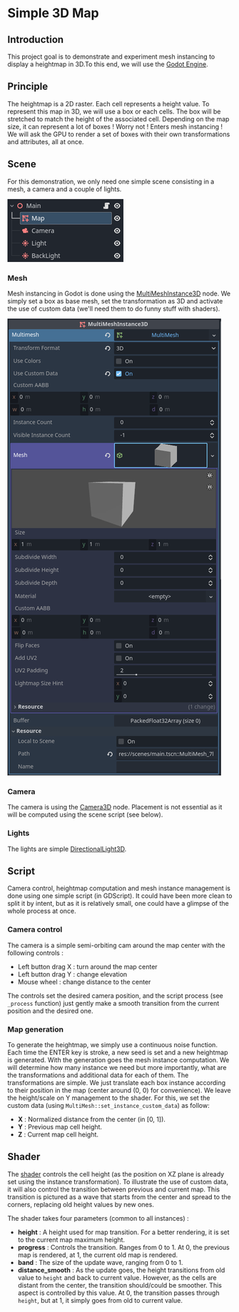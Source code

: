 # Simple 3D Map

## Introduction

This project goal is to demonstrate and experiment mesh instancing to display a heightmap in 3D.To this end, we will use the [Godot Engine](https://github.com/godotengine/godot).

## Principle

The heightmap is a 2D raster. Each cell represents a height value. To represent this map in 3D, we will use a box or each cells. The box will be stretched to match the height of the associated cell. Depending on the map size, it can represent a lot of boxes !
Worry not ! Enters mesh instancing !
We will ask the GPU to render a set of boxes with their own transformations and attributes, all at once.

## Scene

For this demonstration, we only need one simple scene consisting in a mesh, a camera and a couple of lights.

![Scene](resources/images/scene.png)

### Mesh

Mesh instancing in Godot is done using the [MultiMeshInstance3D](https://docs.godotengine.org/en/stable/tutorials/3d/using_multi_mesh_instance.html) node. We simply set a box as base mesh, set the transformation as 3D and activate the use of custom data (we'll need them to do funny stuff with shaders).

![Multimeshnode](resources/images/MultiMeshInstance3D.png)

### Camera

The camera is using the [Camera3D](https://docs.godotengine.org/en/stable/classes/class_camera3d.html) node. Placement is not essential as it will be computed using the scene script (see below).

### Lights

The lights are simple [DirectionalLight3D](https://docs.godotengine.org/en/stable/classes/class_directionallight3d.html).

## Script

Camera control, heightmap computation and mesh instance management is done using one simple script (in GDScript). It could have been more clean to split it by intent, but as it is relatively small, one could have a glimpse of the whole process at once.

### Camera control

The camera is a simple semi-orbiting cam around the map center with the following controls :
- Left button drag X : turn around the map center
- Left button drag Y : change elevation
- Mouse wheel : change distance to the center

The controls set the desired camera position, and the script process (see ```_process``` function) just gently make a smooth transition from the current position and the desired one.

### Map generation

To generate the heightmap, we simply use a continuous noise function. Each time the ENTER key is stroke, a new seed is set and a new heightmap is generated. With the generation goes the mesh instance computation. We will determine how many instance we need but more importantly, what are the transformations and additional data for each of them.
The transformations are simple. We just translate each box instance according to their position in the map (center around (0, 0) for convenience). We leave the height/scale on Y management to the shader. For this, we set the custom data (using ```MultiMesh::set_instance_custom_data```) as follow:
- **X** : Normalized distance from the center (in [0, 1]).
- **Y** : Previous map cell height.
- **Z** : Current map cell height.

## Shader

The [shader](resources/shaders/map.gdshader) controls the cell height (as the position on XZ plane is already set using the instance transformation). To illustrate the use of custom data, it will also control the transition between previous and current map. This transition is pictured as a wave that starts from the center and spread to the corners, replacing old height values by new ones.

The shader takes four parameters (common to all instances) :
- **height** : A height used for map transition. For a better rendering, it is set to the current map maximum height.
- **progress** : Controls the transition. Ranges from 0 to 1. At 0, the previous map is rendered, at 1, the current old map is rendered.
- **band** : The size of the update wave, ranging from 0 to 1.
- **distance_smooth** : As the update goes, the height transitions from old value to ```height``` and back to current value. However, as the cells are distant from the center, the transition should/could be smoother. This aspect is controlled by this value. At 0, the transition passes through ```height```, but at 1, it simply goes from old to current value.
